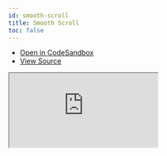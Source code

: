 ```yaml
---
id: smooth-scroll
title: Smooth Scroll
toc: false
---
```


- [Open in CodeSandbox](https://codesandbox.io/s/github/tannerlinsley/react-virtual/tree/main/examples/smooth-scroll)
- [View Source](https://github.com/tannerlinsley/react-virtual/tree/main/examples/smooth-scroll)

<iframe
  src="https://codesandbox.io/embed/github/tannerlinsley/react-virtual/tree/main/examples/smooth-scroll?autoresize=1&fontsize=14&theme=dark"
  title="tannerlinsley/react-virtual: smooth-scroll"
  sandbox="allow-forms allow-modals allow-popups allow-presentation allow-same-origin allow-scripts"
  style={{
    width: '100%',
    height: '80vh',
    border: '0',
    borderRadius: 8,
    overflow: 'hidden',
    position: 'static',
    zIndex: 0,
  }}
></iframe>
